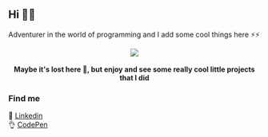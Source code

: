 ## Hi 👋👋

Adventurer in the world of programming and I add some cool things here ⚡⚡

<p align="center">
  <img src="https://cdn.dicionariopopular.com/imagens/giphy-1.gif">
  <br />
  <br />
  <strong>Maybe it's lost here 🤔, but enjoy and see some really cool little projects that I did</strong>
</p>

### Find me

📌 [Linkedin](https://www.linkedin.com/in/rhuangabrielsantos)
<br />
👌 [CodePen](https://codepen.io/rhuangabrielsantos)
